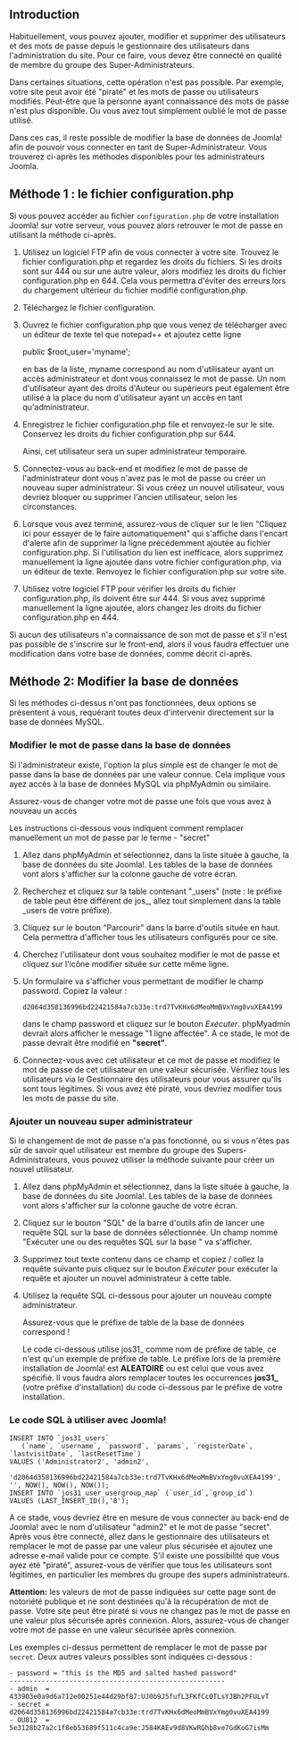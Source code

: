 <!-- Filename: How_do_you_recover_or_reset_your_admin_password%3F / Display title: Récupération du mot de passe administrateur -->

## Introduction

Habituellement, vous pouvez ajouter, modifier et supprimer des
utilisateurs et des mots de passe depuis le gestionnaire des
utilisateurs dans l'administration du site. Pour ce faire, vous devez
être connecté en qualité de membre du groupe des Super-Administrateurs.

Dans certaines situations, cette opération n'est pas possible. Par
exemple, votre site peut avoir été "piraté" et les mots de passe ou
utilisateurs modifiés. Peut-être que la personne ayant connaissance des
mots de passe n'est plus disponible. Ou vous avez tout simplement oublié
le mot de passe utilisé.

Dans ces cas, il reste possible de modifier la base de données de
Joomla! afin de pouvoir vous connecter en tant de Super-Administrateur.
Vous trouverez ci-après les méthodes disponibles pour les
administrateurs Joomla.

## Méthode 1 : le fichier configuration.php

Si vous pouvez accéder au fichier `configuration.php` de votre
installation Joomla! sur votre serveur, vous pouvez alors retrouver le
mot de passe en utilisant la méthode ci-après.

1. Utilisez un logiciel FTP afin de vous connecter à votre site.
Trouvez le fichier configuration.php et regardez les droits du fichiers.
Si les droits sont sur 444 ou sur une autre valeur, alors modifiez les
droits du fichier configuration.php en 644. Cela vous permettra d'éviter
des erreurs lors du chargement ultérieur du fichier modifié
configuration.php.
2. Téléchargez le fichier configuration.
3. Ouvrez le fichier configuration.php que vous venez de télécharger
avec un éditeur de texte tel que notepad++ et ajoutez cette ligne

    public $root_user='myname';

    en bas de la liste, myname correspond au nom d'utilisateur ayant un
accès administrateur et dont vous connaissez le mot de passe. Un nom
d'utilisateur ayant des droits d'Auteur ou supérieurs peut également
être utilisé à la place du nom d'utilisateur ayant un accès en tant
qu'administrateur.
4. Enregistrez le fichier configuration.php file et renvoyez-le sur le
site. Conservez les droits du fichier configuration.php sur 644.

    Ainsi, cet utilisateur sera un super administrateur temporaire.
5. Connectez-vous au back-end et modifiez le mot de passe de
l'administrateur dont vous n'avez pas le mot de passe ou créer un
nouveau super administrateur. Si vous créez un nouvel utilisateur, vous
devriez bloquer ou supprimer l'ancien utilisateur, selon les
circonstances.
6. Lorsque vous avez terminé, assurez-vous de cliquer sur le lien
"Cliquez ici pour essayer de le faire automatiquement" qui s'affiche
dans l'encart d'alerte afin de supprimer la ligne précédemment ajoutée
au fichier configuration.php. Si l'utilisation du lien est inefficace,
alors supprimez manuellement la ligne ajoutée dans votre fichier
configuration.php, via un éditeur de texte. Renvoyez le fichier
configuration.php sur votre site.
7. Utilisez votre logiciel FTP pour vérifier les droits du fichier
configuration.php, ils doivent être sur 444. Si vous avez supprimé
manuellement la ligne ajoutée, alors changez les droits du fichier
configuration.php en 444.

Si aucun des utilisateurs n'a connaissance de son mot de passe et s'il
n'est pas possible de s'inscrire sur le front-end, alors il vous faudra
effectuer une modification dans votre base de données, comme décrit
ci-après.

## Méthode 2: Modifier la base de données

Si les méthodes ci-dessus n'ont pas fonctionnées, deux options se
présentent à vous, requérant toutes deux d'intervenir directement sur la
base de données MySQL.

### Modifier le mot de passe dans la base de données

Si l'administrateur existe, l'option la plus simple est de changer le
mot de passe dans la base de données par une valeur connue. Cela
implique vous ayez accès à la base de données MySQL via phpMyAdmin ou
similaire.

Assurez-vous de changer votre mot de passe une fois que vous avez à nouveau un accès

Les instructions ci-dessous vous indiquent comment remplacer
manuellement un mot de passe par le terme - "secret"

1.  Allez dans phpMyAdmin et sélectionnez, dans la liste située à
    gauche, la base de données du site Joomla!. Les tables de la base de
    données vont alors s'afficher sur la colonne gauche de votre écran.
2.  Recherchez et cliquez sur la table contenant "\_users" (note : le
    préfixe de table peut être différent de jos\_, allez tout simplement
    dans la table \_users de votre préfixe).
3.  Cliquez sur le bouton "Parcourir" dans la barre d'outils située en
    haut. Cela permettra d'afficher tous les utilisateurs configurés
    pour ce site.
4.  Cherchez l'utilisateur dont vous souhaitez modifier le mot de passe
    et cliquez sur l'icône modifier située sur cette même ligne.
5.  Un formulaire va s'afficher vous permettant de modifier le champ
    password. Copiez la valeur :

        d2064d358136996bd22421584a7cb33e:trd7TvKHx6dMeoMmBVxYmg0vuXEA4199

    dans le champ password et cliquez sur le bouton *Exécuter*.
    phpMyadmin devrait alors afficher le message "1 ligne affectée". A
    ce stade, le mot de passe devrait être modifié en **"secret"**.
6.  Connectez-vous avec cet utilisateur et ce mot de passe et modifiez
    le mot de passe de cet utilisateur en une valeur sécurisée. Vérifiez
    tous les utilisateurs via le Gestionnaire des utilisateurs pour vous
    assurer qu'ils sont tous légitimes. Si vous avez été piraté, vous
    devriez modifier tous les mots de passe du site.

### Ajouter un nouveau super administrateur

Si le changement de mot de passe n'a pas fonctionné, ou si vous n'êtes
pas sûr de savoir quel utilisateur est membre du groupe des
Supers-Administrateurs, vous pouvez utiliser la méthode suivante pour
créer un nouvel utilisateur.

1.  Allez dans phpMyAdmin et sélectionnez, dans la liste située à
    gauche, la base de données du site Joomla!. Les tables de la base de
    données vont alors s'afficher sur la colonne gauche de votre écran.
2.  Cliquez sur le bouton "SQL" de la barre d'outils afin de lancer une
    requête SQL sur la base de données sélectionnée. Un champ nommé
    "Exécuter une ou des requêtes SQL sur la base " va s'afficher.
3.  Supprimez tout texte contenu dans ce champ et copiez / collez la
    requête suivante puis cliquez sur le bouton *Exécuter* pour exécuter
    la requête et ajouter un nouvel administrateur à cette table.
4.  Utilisez la requête SQL ci-dessous pour ajouter un nouveau compte
    administrateur.

    Assurez-vous que le préfixe de table de la base de données correspond !

    Le code ci-dessous utilise jos31\_ comme nom de préfixe de table, ce
n'est qu'un exemple de préfixe de table. Le préfixe lors de la première
installation de Joomla! est **ALEATOIRE** ou est celui que vous avez
spécifié. Il vous faudra alors remplacer toutes les occurrences
**jos31\_** (votre préfixe d'installation) du code ci-dessous par le
préfixe de votre installation. 

### Le code SQL à utiliser avec Joomla!

    INSERT INTO `jos31_users`
       (`name`, `username`, `password`, `params`, `registerDate`, `lastvisitDate`, `lastResetTime`)
    VALUES ('Administrator2', 'admin2',
        'd2064d358136996bd22421584a7cb33e:trd7TvKHx6dMeoMmBVxYmg0vuXEA4199', '', NOW(), NOW(), NOW());
    INSERT INTO `jos31_user_usergroup_map` (`user_id`,`group_id`)
    VALUES (LAST_INSERT_ID(),'8');

A ce stade, vous devriez être en mesure de vous connecter au back-end de
Joomla! avec le nom d'utilisateur "admin2" et le mot de passe "secret".
Après vous être connecté, allez dans le gestionnaire des utilisateurs et
remplacer le mot de passe par une valeur plus sécurisée et ajoutez une
adresse e-mail valide pour ce compte. S'il existe une possibilité que
vous ayez été "piraté", assurez-vous de vérifier que tous les
utilisateurs sont légitimes, en particulier les membres du groupe des
supers administrateurs.

**Attention:** les valeurs de mot de passe indiquées sur cette page sont de
notoriété publique et ne sont destinées qu'à la récupération de mot de
passe. Votre site peut être piraté si vous ne changez pas le mot de
passe en une valeur plus sécurisée après connexion. Alors, assurez-vous
de changer votre mot de passe en une valeur sécurisée après connexion.

Les exemples ci-dessus permettent de remplacer le mot de passe par
`secret`. Deux autres valeurs possibles sont indiquées ci-dessous :

    - password = "this is the MD5 and salted hashed password"
    ------------------------------------------------------
    - admin  = 433903e0a9d6a712e00251e44d29bf87:UJ0b9J5fufL3FKfCc0TLsYJBh2PFULvT
    - secret = d2064d358136996bd22421584a7cb33e:trd7TvKHx6dMeoMmBVxYmg0vuXEA4199
    - OU812  = 5e3128b27a2c1f8eb53689f511c4ca9e:J584KAEv9d8VKwRGhb8ve7GdKoG7isMm
